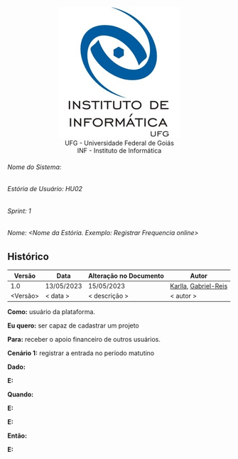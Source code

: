 <div align=center>
  <img src="/imagens/INFVertical.jpg">
</div>


<div align="center">UFG - Universidade Federal de Goiás</div>
<div align="center">INF - Instituto de Informática</div>

###### Nome do Sistema:
###### Estória de Usuário: HU02
###### Sprint: 1
###### Nome: <_Nome da Estória. Exemplo: Registrar Frequencia online_>

## Histórico
|**Versão**|**Data**|**Alteração no Documento**|**Autor**|
|------|----|---------|-----|
|1.0|13/05/2023|15/05/2023|[Karlla](https://github.com/karllaloane), [Gabriel-Reis](https://github.com/gabrielreisdvs)|
|<Versão>|< data >|< descrição >|< autor >|



**Como:** usuário da plataforma.

**Eu quero:** ser capaz de cadastrar um projeto

**Para:** receber o apoio financeiro de outros usuários.


**Cenário 1:** registrar a entrada no período matutino

**Dado:** 

**E:** 

**Quando:** 

**E:** 

**E:** 

**Então:** 

**E:** 


</DIV>
